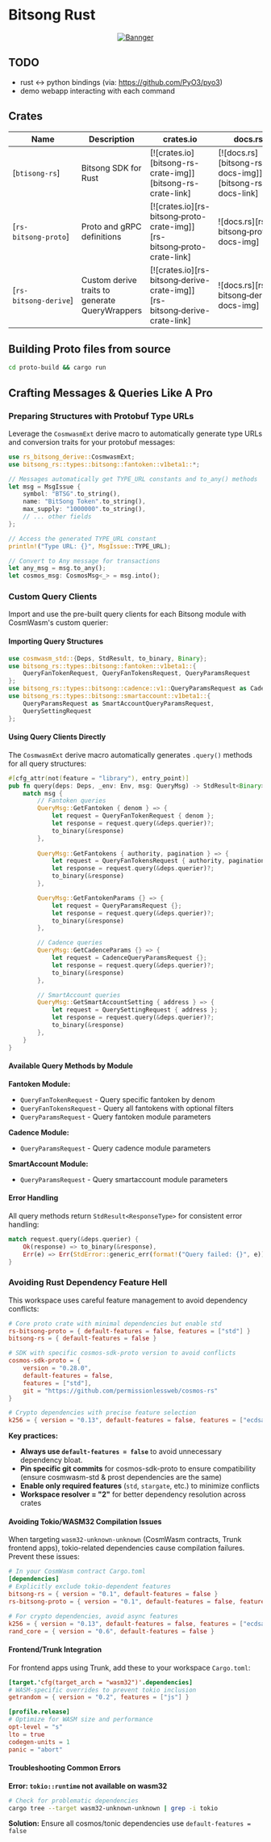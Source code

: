 # Bitsong Rust

<div align="center">

[![Bannger](/static/banner.png)]()

</div>


## TODO
- rust <-> python bindings (via: https://github.com/PyO3/pyo3)
- demo webapp interacting with each command


## Crates

| Name                 | Description                 | crates.io | docs.rs | CI Build |
|----------------------|-----------------------------|-----------|---------|----------|
| [`btisong-rs`]           | Bitsong SDK for Rust         | [![crates.io][bitsong-rs-crate-img]][bitsong-rs-crate-link] | [![docs.rs][bitsong-rs-docs-img]][bitsong-rs-docs-link] | [![CI][bitsong-rs-ci-img]][bitsong-rs-ci-link] |
| [`rs-bitsong‑proto`] | Proto and gRPC definitions  | [![crates.io][rs-bitsong‑proto-crate-img]][rs-bitsong‑proto-crate-link] | ![docs.rs][rs-bitsong‑proto-docs-img] | [![CI][rs-bitsong‑proto-ci-img]][rs-bitsong‑proto-ci-link] |
| [`rs-bitsong‑derive`] | Custom derive traits to generate QueryWrappers  | [![crates.io][rs-bitsong‑derive-crate-img]][rs-bitsong‑derive-crate-link] | ![docs.rs][rs-bitsong‑derive-docs-img] | [![CI][rs-bitsong‑derive-ci-img]][rs-bitsong‑derive-ci-link] |

## Building Proto files from source

```sh
cd proto-build && cargo run 
```

## Crafting Messages & Queries Like A Pro

### Preparing Structures with Protobuf Type URLs

Leverage the `CosmwasmExt` derive macro to automatically generate type URLs and conversion traits for your protobuf messages:

```rust
use rs_bitsong_derive::CosmwasmExt;
use bitsong_rs::types::bitsong::fantoken::v1beta1::*;

// Messages automatically get TYPE_URL constants and to_any() methods
let msg = MsgIssue {
    symbol: "BTSG".to_string(),
    name: "BitSong Token".to_string(),
    max_supply: "1000000".to_string(),
    // ... other fields
};

// Access the generated TYPE_URL constant
println!("Type URL: {}", MsgIssue::TYPE_URL);

// Convert to Any message for transactions
let any_msg = msg.to_any();
let cosmos_msg: CosmosMsg<_> = msg.into();
```

### Custom Query Clients

Import and use the pre-built query clients for each Bitsong module with CosmWasm's custom querier:

#### Importing Query Structures

```rust
use cosmwasm_std::{Deps, StdResult, to_binary, Binary};
use bitsong_rs::types::bitsong::fantoken::v1beta1::{
    QueryFanTokenRequest, QueryFanTokensRequest, QueryParamsRequest
};
use bitsong_rs::types::bitsong::cadence::v1::QueryParamsRequest as CadenceQueryParamsRequest;
use bitsong_rs::types::bitsong::smartaccount::v1beta1::{
    QueryParamsRequest as SmartAccountQueryParamsRequest,
    QuerySettingRequest
};
```

#### Using Query Clients Directly

The `CosmwasmExt` derive macro automatically generates `.query()` methods for all query structures:

```rust
#[cfg_attr(not(feature = "library"), entry_point)]
pub fn query(deps: Deps, _env: Env, msg: QueryMsg) -> StdResult<Binary> {
    match msg {
        // Fantoken queries
        QueryMsg::GetFantoken { denom } => {
            let request = QueryFanTokenRequest { denom };
            let response = request.query(&deps.querier)?;
            to_binary(&response)
        },
        
        QueryMsg::GetFantokens { authority, pagination } => {
            let request = QueryFanTokensRequest { authority, pagination };
            let response = request.query(&deps.querier)?;
            to_binary(&response)
        },

        QueryMsg::GetFantokenParams {} => {
            let request = QueryParamsRequest {};
            let response = request.query(&deps.querier)?;
            to_binary(&response)
        },

        // Cadence queries  
        QueryMsg::GetCadenceParams {} => {
            let request = CadenceQueryParamsRequest {};
            let response = request.query(&deps.querier)?;
            to_binary(&response)
        },

        // SmartAccount queries
        QueryMsg::GetSmartAccountSetting { address } => {
            let request = QuerySettingRequest { address };
            let response = request.query(&deps.querier)?;
            to_binary(&response)
        },
    }
}
```

#### Available Query Methods by Module

**Fantoken Module:**
- `QueryFanTokenRequest` - Query specific fantoken by denom
- `QueryFanTokensRequest` - Query all fantokens with optional filters  
- `QueryParamsRequest` - Query fantoken module parameters

**Cadence Module:**
- `QueryParamsRequest` - Query cadence module parameters

**SmartAccount Module:**
- `QueryParamsRequest` - Query smartaccount module parameters

#### Error Handling

All query methods return `StdResult<ResponseType>` for consistent error handling:

```rust
match request.query(&deps.querier) {
    Ok(response) => to_binary(&response),
    Err(e) => Err(StdError::generic_err(format!("Query failed: {}", e))),
}
```

### Avoiding Rust Dependency Feature Hell

This workspace uses careful feature management to avoid dependency conflicts:

```toml
# Core proto crate with minimal dependencies but enable std
rs-bitsong-proto = { default-features = false, features = ["std"] }
bitsong-rs = { default-features = false }

# SDK with specific cosmos-sdk-proto version to avoid conflicts
cosmos-sdk-proto = { 
    version = "0.28.0", 
    default-features = false, 
    features = ["std"],
    git = "https://github.com/permissionlessweb/cosmos-rs" 
}

# Crypto dependencies with precise feature selection
k256 = { version = "0.13", default-features = false, features = ["ecdsa", "sha256"] }
```

**Key practices:**

- **Always use `default-features = false`** to avoid unnecessary dependency bloat.
- **Pin specific git commits** for cosmos-sdk-proto to ensure compatibility (ensure cosmwasm-std & prost dependencies are the same)
- **Enable only required features** (`std`, `stargate`, etc.) to minimize conflicts
- **Workspace resolver = "2"** for better dependency resolution across crates

#### Avoiding Tokio/WASM32 Compilation Issues

When targeting `wasm32-unknown-unknown` (CosmWasm contracts, Trunk frontend apps), tokio-related dependencies cause compilation failures. Prevent these issues:

```toml
# In your CosmWasm contract Cargo.toml
[dependencies]
# Explicitly exclude tokio-dependent features
bitsong-rs = { version = "0.1", default-features = false }
rs-bitsong-proto = { version = "0.1", default-features = false, features = ["std"] }

# For crypto dependencies, avoid async features
k256 = { version = "0.13", default-features = false, features = ["ecdsa", "sha256"] }
rand_core = { version = "0.6", default-features = false }
```


#### Frontend/Trunk Integration

For frontend apps using Trunk, add these to your workspace `Cargo.toml`:

```toml
[target.'cfg(target_arch = "wasm32")'.dependencies]
# WASM-specific overrides to prevent tokio inclusion
getrandom = { version = "0.2", features = ["js"] }

[profile.release]
# Optimize for WASM size and performance
opt-level = "s"
lto = true
codegen-units = 1
panic = "abort"
```

#### Troubleshooting Common Errors

**Error: `tokio::runtime` not available on wasm32**
```bash
# Check for problematic dependencies
cargo tree --target wasm32-unknown-unknown | grep -i tokio
```

**Solution:** Ensure all cosmos/tonic dependencies use `default-features = false`
